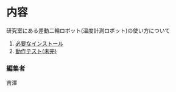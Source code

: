 # 内容

研究室にある差動二輪ロボット(温度計測ロボット)の使い方について

1. [必要なインストール](./install.md)
2. [動作テスト(未完)](./test.md)

### 編集者

吉澤
